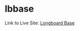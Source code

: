 # lbbase
Link to Live Site: <a href="https://csandvik.w3.uvm.edu/lbbase/home.php">Longboard Base</a>
